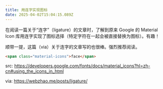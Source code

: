 ```yaml
---
title: 用连字实现图标
date: 2025-04-02T15:04:15.089Z
---
```


在阅读一篇关于“连字”（ligature）的文章时，了解到原来 Google 的 Material Icon 库用连字实现了图标选择（特定字符在一起会被直接替换为图标）。有趣！

顺带一提，这篇（via）关于连字的文章写的也很棒。强烈推荐阅读。

```html
<span class="material-icons">face</span>
```

src: https://developers.google.com/fonts/docs/material_icons?hl=zh-cn#using_the_icons_in_html

via: https://webzhao.me/posts/ligature/